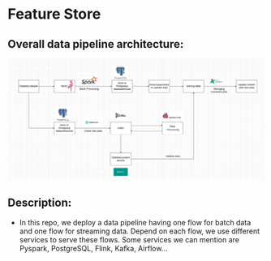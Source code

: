 # Feature Store

## Overall data pipeline architecture:

![](images/data-pipeline-architecture.png)

## **Description**: 
+ In this repo, we deploy a data pipeline having one flow for batch data and one flow for streaming data. Depend on each flow, we use different services to serve these flows. Some services we can mention are Pyspark, PostgreSQL, Flink, Kafka, Airflow... 

